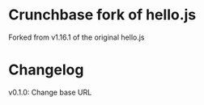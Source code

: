
# Crunchbase fork of hello.js

Forked from v1.16.1 of the original hello.js

# Changelog

v0.1.0: Change base URL
